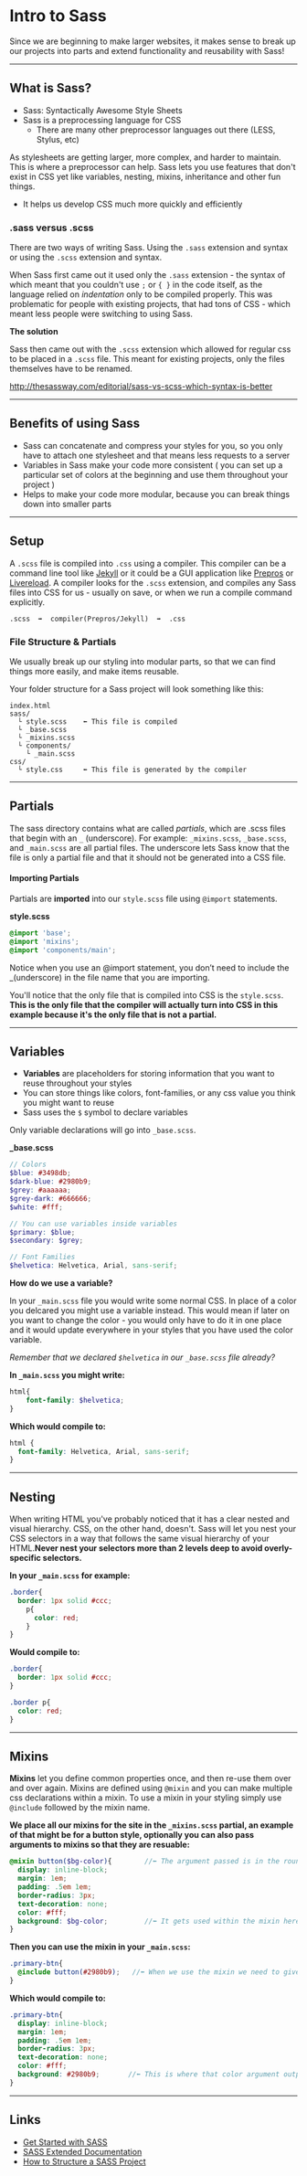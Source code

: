 # Intro to Sass

Since we are beginning to make larger websites, it makes sense to break up our projects into parts and extend functionality and reusability with Sass!

---
## What is Sass?
- Sass: Syntactically Awesome Style Sheets
- Sass is a preprocessing language for CSS
    - There are many other preprocessor languages out there (LESS, Stylus, etc) 

As stylesheets are getting larger, more complex, and harder to maintain. This is where a preprocessor can help. Sass lets you use features that don't exist in CSS yet like variables, nesting, mixins, inheritance and other fun things. 
- It helps us develop CSS much more quickly and efficiently

### .sass versus .scss
There are two ways of writing Sass. Using the ```.sass``` extension and syntax or using the ```.scss``` extension and syntax.

When Sass first came out it used only the ```.sass``` extension - the syntax of which meant that you couldn't use ```;``` or ```{ }``` in the code itself, as the language relied on *indentation* only to be compiled properly. This was problematic for people with existing projects, that had tons of CSS - which meant less people were switching to using Sass. 

**The solution**

Sass then came out with the ```.scss``` extension which allowed for regular css to be placed in a ```.scss``` file. This meant for existing projects, only the files themselves have to be renamed. 

http://thesassway.com/editorial/sass-vs-scss-which-syntax-is-better 

---
## Benefits of using Sass
- Sass can concatenate and compress your styles for you, so you only have to attach one stylesheet and that means less requests to a server
- Variables in Sass make your code more consistent ( you can set up a particular set of colors at the beginning and use them throughout your project )
- Helps to make your code more modular, because you can break things down into smaller parts

---
## Setup
A ```.scss``` file is compiled into ```.css``` using a compiler. This compiler can be a command line tool like [Jekyll](http://jekyllrb.com/docs/assets/) or it could be a GUI application like [Prepros](https://prepros.io/) or [Livereload](http://livereload.com/). A compiler looks for the ```.scss``` extension, and compiles any Sass files into CSS for us - usually on save, or when we run a compile command explicitly. 
```
.scss  ➡  compiler(Prepros/Jekyll)  ➡  .css
```

### File Structure & Partials
We usually break up our styling into modular parts, so that we can find things more easily, and make items reusable.

Your folder structure for a Sass project will look something like this: 
```
index.html
sass/
  └ style.scss    ⬅︎ This file is compiled
  └ _base.scss
  └ _mixins.scss
  └ components/
    └ _main.scss
css/
  └ style.css     ⬅︎ This file is generated by the compiler
```
---
## Partials
 The sass directory contains what are called *partials*, which are .scss files that begin with an ```_``` (underscore). For example: ```_mixins.scss```, ```_base.scss```, and ```_main.scss``` are all partial files. The underscore lets Sass know that the file is only a partial file and that it should not be generated into a CSS file.

#### Importing Partials
Partials are **imported** into our ```style.scss``` file using ```@import``` statements.

**style.scss**
```scss
@import 'base';
@import 'mixins';
@import 'components/main';
```
Notice when you use an @import statement, you don’t need to include the _(underscore) in the file name that you are importing.

You'll notice that the only file that is compiled into CSS is the ```style.scss```. **This is the only file that the compiler will actually turn into CSS in this example because it's the only file that is not a partial.**

---
## Variables
- **Variables** are placeholders for storing information that you want to reuse  throughout your styles
- You can store things like colors,  font-families, or any css value you think you might want to reuse
- Sass uses the ```$``` symbol to declare variables

Only variable declarations will go into ```_base.scss```. 

**_base.scss**
```scss
// Colors
$blue: #3498db;
$dark-blue: #2980b9;
$grey: #aaaaaa;
$grey-dark: #666666;
$white: #fff;

// You can use variables inside variables
$primary: $blue;
$secondary: $grey;

// Font Families
$helvetica: Helvetica, Arial, sans-serif;
```

**How do we use a variable?**

In your ```_main.scss``` file you would write some normal CSS. In place of a color you delcared you might use a variable instead. This would mean if later on you want to change the color - you would only have to do it in one place and it would update everywhere in your styles that you have used the color variable. 

*Remember that we declared ```$helvetica``` in our ```_base.scss``` file already?*

**In ```_main.scss``` you might write:**
```scss
html{
    font-family: $helvetica;
}
```

**Which would compile to:**
```scss
html {
  font-family: Helvetica, Arial, sans-serif;
}
```
---
## Nesting
When writing HTML you've probably noticed that it has a clear nested and visual hierarchy. CSS, on the other hand, doesn't. Sass will let you nest your CSS selectors in a way that follows the same visual hierarchy of your HTML.**Never nest your selectors more than 2 levels deep to avoid overly-specific selectors.**

**In your ```_main.scss``` for example:**
```scss
.border{
  border: 1px solid #ccc;
    p{
      color: red;
    }
}
```

**Would compile to:**
```scss
.border{
  border: 1px solid #ccc;
}

.border p{
  color: red;
}
```
---
## Mixins
**Mixins** let you define common properties once, and then re-use them over and over again. Mixins are defined using ```@mixin``` and you can make multiple css declarations within a mixin. To use a mixin in your styling simply use ```@include``` followed by the mixin name.

**We place all our mixins for the site in the ```_mixins.scss``` partial, an example of that might be for a button style, optionally you can also pass arguments to mixins so that they are resuable:**
```scss
@mixin button($bg-color){        //⬅︎ The argument passed is in the round brackets
  display: inline-block;
  margin: 1em;
  padding: .5em 1em;
  border-radius: 3px;
  text-decoration: none;
  color: #fff;
  background: $bg-color;         //⬅︎ It gets used within the mixin here
}
```
**Then you can use the mixin in your ```_main.scss```:**
```scss
.primary-btn{
  @include button(#2980b9);   //⬅︎ When we use the mixin we need to give it a bg-color
}
```
**Which would compile to:**
```scss
.primary-btn{
  display: inline-block;
  margin: 1em;
  padding: .5em 1em;
  border-radius: 3px;
  text-decoration: none;
  color: #fff;
  background: #2980b9;       //⬅︎ This is where that color argument outputs
}
```
---
## Links

- [Get Started with SASS](http://sass-lang.com/guide)
- [SASS Extended Documentation](http://sass-lang.com/documentation/file.SASS_REFERENCE.html)
- [How to Structure a SASS Project](http://thesassway.com/beginner/how-to-structure-a-sass-project)


